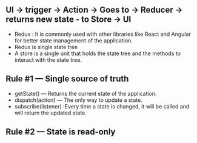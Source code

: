 ## UI -> trigger -> Action -> Goes to -> Reducer -> returns new state - to Store -> UI

- Redux : It is commonly used with other libraries like React and Angular for better state management of the application.
- Redux is single state tree
- A store is a single unit that holds the state tree and the methods to interact with the state tree.

## Rule #1 — Single source of truth

- getState() — Returns the current state of the application.
- dispatch(action) — The only way to update a state.
- subscribe(listener) :Every time a state is changed, it will be called and will return the updated state.

## Rule #2 — State is read-only
